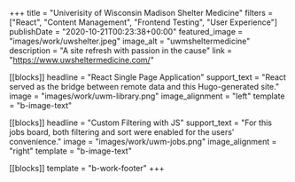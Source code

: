 +++
title = "Univerisity of Wisconsin Madison Shelter Medicine"
filters = ["React", "Content Management", "Frontend Testing", "User Experience"]
publishDate = "2020-10-21T00:23:38+00:00"
featured_image = "images/work/uwshelter.jpeg"
image_alt = "uwmsheltermedicine"
description = "A site refresh with passion in the cause"
link = "https://www.uwsheltermedicine.com/"

[[blocks]]
headline = "React Single Page Application"
support_text = "React served as the bridge between remote data and this Hugo-generated site."
image = "images/work/uwm-library.png"
image_alignment = "left"
template = "b-image-text"

[[blocks]]
headline = "Custom Filtering with JS"
support_text = "For this jobs board, both filtering and sort were enabled for the users' convenience."
image = "images/work/uwm-jobs.png"
image_alignment = "right"
template = "b-image-text"

[[blocks]]
template = "b-work-footer"
+++